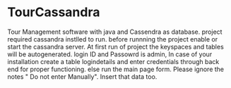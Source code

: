 # TourCassandra
Tour Management software with java and Cassendra as database.
project required cassandra instlled to run. before runnning the project enable or start the cassandra server.
At first run of project the keyspaces and tables will be autogenerated.
login ID and Passowrd is admin, In case of your installation create a table logindetails and enter credentials through back end for proper functioning.
else run the main page form.
Please ignore the notes "  Do not enter Manually". Insert that data too.
